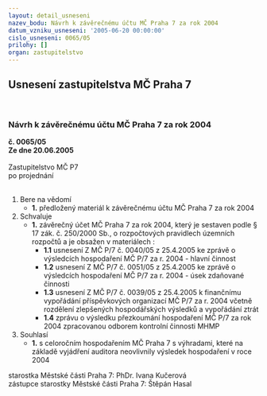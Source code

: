 ```yaml
---
layout: detail_usneseni
nazev_bodu: Návrh k závěrečnému účtu MČ Praha 7 za rok 2004
datum_vzniku_usneseni: '2005-06-20 00:00:00'
cislo_usneseni: 0065/05
prilohy: []
organ: zastupitelstvo
---
```

<div id="ucUsn_pList" class="usn">
	<span><h2>Usnesení zastupitelstva MČ Praha 7 </h2>
<br></span><div class="standBody">
<span><h3>Návrh k závěrečnému účtu MČ Praha 7 za rok 2004</h3></span><div class="center">
		<strong>č. 0065/05</strong><br>
	</div>
<div class="center">
		<strong>Ze dne 20.06.2005</strong><br><br>
	</div>Zastupitelstvo MČ P7<br> po projednání<br><br><ol>
<li>Bere na vědomí<ul><li>
<strong>1.</strong> předložený materiál k závěrečnému účtu MČ Praha 7 za rok 2004</li></ul>
</li>
<li>Schvaluje<ul><li>
<strong>1.</strong> závěrečný účet MČ Praha 7 za rok 2004, který je sestaven podle § 17 zák. č. 250/2000 Sb., o rozpočtových pravidlech územních rozpočtů a je obsažen v materiálech :<ul>
<li>
<strong>1.1</strong> usnesení Z MČ P/7 č. 0040/05 z 25.4.2005 ke zprávě o výsledcích hospodaření MČ P/7 za r. 2004 - hlavní činnost</li>
<li>
<strong>1.2</strong> usnesení Z MČ P/7 č. 0051/05 z 25.4.2005 ke zprávě o výsledcích hospodaření MČ P/7 za r. 2004 - úsek zdaňované činnosti</li>
<li>
<strong>1.3</strong> usnesení Z MČ P/7 č. 0039/05 z 25.4.2005 k finančnímu vypořádání příspěvkových organizací MČ P/7 za r. 2004 včetně rozdělení zlepšených hospodářských výsledků a vypořádání ztrát</li>
<li>
<strong>1.4</strong> zprávu o výsledku přezkoumání hospodaření MČ P/7 za rok 2004 zpracovanou odborem kontrolní činnosti  MHMP</li>
</ul>
</li></ul>
</li>
<li>Souhlasí<ul><li>
<strong>1.</strong> s celoročním hospodařením MČ Praha 7 s výhradami, které  na základě vyjádření auditora neovlivnily výsledek hospodaření v roce 2004 </li></ul>
</li>
</ol>starostka Městské části Praha 7:  PhDr. Ivana Kučerová<br>zástupce starostky Městské části Praha 7: Štěpán Hasal
</div>
</div>